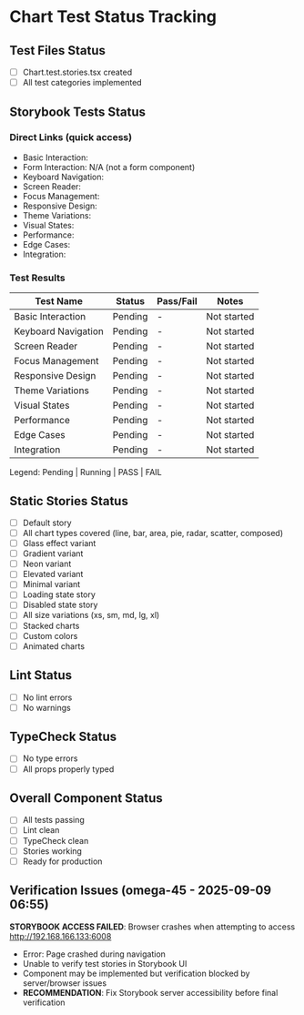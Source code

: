 # Chart Test Status Tracking

## Test Files Status

- [ ] Chart.test.stories.tsx created
- [ ] All test categories implemented

## Storybook Tests Status

### Direct Links (quick access)

- Basic Interaction: <paste URL from UI>
- Form Interaction: N/A (not a form component)
- Keyboard Navigation: <paste URL from UI>
- Screen Reader: <paste URL from UI>
- Focus Management: <paste URL from UI>
- Responsive Design: <paste URL from UI>
- Theme Variations: <paste URL from UI>
- Visual States: <paste URL from UI>
- Performance: <paste URL from UI>
- Edge Cases: <paste URL from UI>
- Integration: <paste URL from UI>

### Test Results

| Test Name           | Status  | Pass/Fail | Notes       |
| ------------------- | ------- | --------- | ----------- |
| Basic Interaction   | Pending | -         | Not started |
| Keyboard Navigation | Pending | -         | Not started |
| Screen Reader       | Pending | -         | Not started |
| Focus Management    | Pending | -         | Not started |
| Responsive Design   | Pending | -         | Not started |
| Theme Variations    | Pending | -         | Not started |
| Visual States       | Pending | -         | Not started |
| Performance         | Pending | -         | Not started |
| Edge Cases          | Pending | -         | Not started |
| Integration         | Pending | -         | Not started |

Legend: Pending | Running | PASS | FAIL

## Static Stories Status

- [ ] Default story
- [ ] All chart types covered (line, bar, area, pie, radar, scatter, composed)
- [ ] Glass effect variant
- [ ] Gradient variant
- [ ] Neon variant
- [ ] Elevated variant
- [ ] Minimal variant
- [ ] Loading state story
- [ ] Disabled state story
- [ ] All size variations (xs, sm, md, lg, xl)
- [ ] Stacked charts
- [ ] Custom colors
- [ ] Animated charts

## Lint Status

- [ ] No lint errors
- [ ] No warnings

## TypeCheck Status

- [ ] No type errors
- [ ] All props properly typed

## Overall Component Status

- [ ] All tests passing
- [ ] Lint clean
- [ ] TypeCheck clean
- [ ] Stories working
- [ ] Ready for production

## Verification Issues (omega-45 - 2025-09-09 06:55)

**STORYBOOK ACCESS FAILED**: Browser crashes when attempting to access http://192.168.166.133:6008

- Error: Page crashed during navigation
- Unable to verify test stories in Storybook UI
- Component may be implemented but verification blocked by server/browser issues
- **RECOMMENDATION**: Fix Storybook server accessibility before final verification
